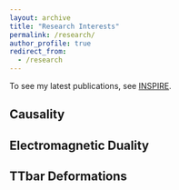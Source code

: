 ```yaml
---
layout: archive
title: "Research Interests"
permalink: /research/
author_profile: true
redirect_from:
  - /research
---
```



To see my latest publications, see [INSPIRE](https://inspirehep.net/authors/1993699).

## Causality

## Electromagnetic Duality

## TTbar Deformations
